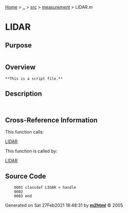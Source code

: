 [Home](../../../../index.md) \> [..](#) \> [src](../../../../documentation.md) \>
[measurement](index.md) \> LIDAR.m



# LIDAR

## Purpose 

``` 
```

## Overview 

``` 
**This is a script file.**
```

## Description 

```
 

```

## Cross-Reference Information 

This function calls:

   [LIDAR](LIDAR.md)

This function is called by:

   [LIDAR](LIDAR.md)

## Source Code 

```
    0001 classdef LIDAR < handle
    0002     
    0003 end
```



Generated on Sat 27Feb2021 18:48:31 by
**[m2html](http://www.artefact.tk/software/matlab/m2html/ "Matlab Documentation in HTML")**
© 2005
